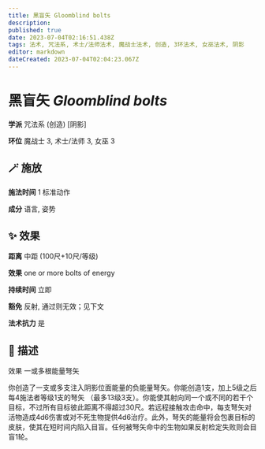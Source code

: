 ```yaml
---
title: 黑盲矢 Gloomblind bolts
description: 
published: true
date: 2023-07-04T02:16:51.438Z
tags: 法术, 咒法系, 术士/法师法术, 魔战士法术, 创造, 3环法术, 女巫法术, 阴影
editor: markdown
dateCreated: 2023-07-04T02:04:23.067Z
---
```


# **黑盲矢** *Gloomblind bolts*

**学派** 咒法系 (创造) \[阴影\] 

**环位** 魔战士 3, 术士/法师 3, 女巫 3

## 🪄 施放

**施法时间** 1 标准动作

**成分** 语言, 姿势

## ✨ 效果  

**距离** 中距 (100尺+10尺/等级) 

**效果** one or more bolts of energy 

**持续时间** 立即 

**豁免** 反射, 通过则无效；见下文

**法术抗力** 是

## 📖 描述

效果              一或多根能量弩矢

你创造了一支或多支注入阴影位面能量的负能量弩矢。你能创造1支，加上5级之后每4施法者等级1支的弩矢 （最多13级3支）。你能使其射向同一个或不同的若干个目标，不过所有目标彼此距离不得超过30尺。若远程接触攻击命中，每支弩矢对活物造成4d6伤害或对不死生物提供4d6治疗。此外，弩矢的能量将会包裹目标的皮肤，使其在短时间内陷入目盲。任何被弩矢命中的生物如果反射检定失败则会目盲1轮。
    
